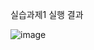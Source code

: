 실습과제1 실행 결과

![image](https://github.com/user-attachments/assets/63a52d25-de93-448f-bb87-bc90b840c55b)

